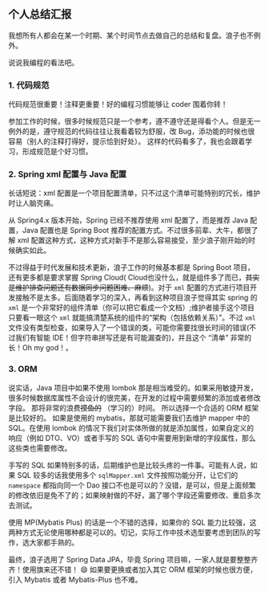 ## 个人总结汇报

我想所有人都会在某一个时期、某个时间节点去做自己的总结和复盘。浪子也不例外。

说说我编程的看法吧。

### 1. 代码规范

代码规范很重要！注释更重要！好的编程习惯能够让 coder 围着你转！

参加工作的时候，很多时候规范只是一个参考，遵不遵守还是得看个人。但是无一例外的是，遵守规范的代码往往让我看着较为舒服，改
Bug，添功能的时候也很容易（别人的注释打得好，提示恰到好处）。
这样的代码看多了，我也会跟着学习，形成规范是个好习惯。

### 2. Spring xml 配置与 Java 配置

长话短说：xml 配置是一个项目配置清单，只不过这个清单可能特别的冗长，维护时让人脑壳痛。

从 Spring4.x 版本开始，Spring 已经不推荐使用 xml 配置了，而是推荐 Java 配置，Java 配置也是 Spring Boot
推荐的配置方式。不过很多前辈、大牛，都很了解 xml 配置这种方式，这种方式对新手不是那么容易接受，至少浪子刚开始的时候确实如此。

不过得益于时代发展和技术更新，浪子工作的时候基本都是 Spring Boot 项目，还有更多都是要求掌握 Spring Cloud(
Cloud也没什么，就是组件多了而已，~~其实是维护排查问题还有数据同步问题困难、麻烦~~)。对于 `xml`
配置的方式进行项目开发接触不是太多。后面随着学习的深入，再看到这种项目浪子觉得其实
spring 的 `xml` 是一个非常好的组件清单（你可以把它看成一个文档）;维护者接手这个项目只要看一眼这个 `xml`
就能搞清楚系统的组件的“架构（包括依赖关系）”。不过 `xml`
文件没有类型检查，如果导入了一个错误的类，可能你需要找很长时间的错误(不过我们有智能 IDE！但字符串拼写还是有可能漏查的)，并且这个
“清单” 非常的长！Oh my god！。

### 3. ORM

说实话，Java 项目中如果不使用 lombok 那是相当难受的。如果采用敏捷开发，很多时候数据库属性不会设计的很完美，在开发的过程中需要频繁的添加或者修改字段。
那将非常的浪费~~摸鱼的~~ （学习的）时间。
所以选择一个合适的 ORM 框架是比较好的。
如果是使用的 mybatis，那就可能需要我们去维护 mapper 中的 SQL。在使用 lombok 的情况下我们对实体所做的就是添加属性，如果自定义的响应（例如
DTO、VO）或者手写的 SQL 语句中需要用到新增的字段属性，那么这些类也需要修改。

手写的 SQL 如果特别多的话，后期维护也是比较头疼的一件事。可能有人说，如果 SQL 较多的话我使用多个 `sqlMapper.xml`
文件按照功能分开，让它们的 `namespace` 都指向同一个 Dao 接口不也是可以的？没错，是可以，但是上面频繁的修改依旧是免不了的；如果映射做的不好，漏了哪个字段还需要修改、重启多次去测试。

使用 MP(Mybatis Plus) 的话是一个不错的选择，如果你的 SQL 能力比较强，这两种方式无论使用哪种都是可以的。切记，实际工作中技术选型要考虑到团队的写作，选大家都手熟的。

最终，浪子选用了 Spring Data JPA，毕竟 Spring 项目嘛，一家人就是要整整齐齐！使用旗来还不错！ :smile: 如果要更换或者加入其它
ORM
框架的时候也很方便，引入 Mybatis 或者 Mybatis-Plus 也不难。
